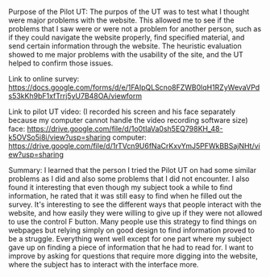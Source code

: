 Purpose of the Pilot UT: 
The purpos of the UT was to test what I thought were major problems with the website. This allowed me to see if the problems that I saw were or were not a problem for another person, such as if they could navigate the website properly, find specified material, and send certain information through the website. The heuristic evaluation showed to me major problems with the usability of the site, and the UT helped to confirm those issues. 

Link to online survey: https://docs.google.com/forms/d/e/1FAIpQLScno8FZWB0lqH1RZyWevaVPds53kKh9bF1xfTrrj5yU7B48OA/viewform

Link to pilot UT video: (I recorded his screen and his face separately because my computer cannot handle the video recording software size) 
face: https://drive.google.com/file/d/1o0tIaVa0sh5EQ798KH_48-k5OVSo5i8i/view?usp=sharing
computer: https://drive.google.com/file/d/1rTVcn9U6fNaCrKxvYmJ5PFWkBBSajNHt/view?usp=sharing


Summary:
I learned that the person I tried the Pilot UT on had some similar problems as I did and also some problems that I did not encounter. I also found it interesting that even though my subject took a while to find information, he rated that it was still easy to find when he filled out the survey. It's interesting to see the different ways that people interact with the website, and how easily they were willing to give up if they were not allowed to use the control F button. Many people use this strategy to find things on webpages but relying simply on good design to find information proved to be a struggle. Everything went well except for one part where my subject gave up on finding a piece of information that he had to read for. I want to improve by asking for questions that require more digging into the website, where the subject has to interact with the interface more. 
